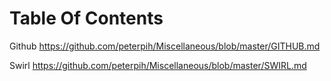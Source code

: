 # Table Of Contents

Github    https://github.com/peterpih/Miscellaneous/blob/master/GITHUB.md

Swirl     https://github.com/peterpih/Miscellaneous/blob/master/SWIRL.md
